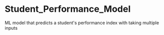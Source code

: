 # Student_Performance_Model
ML model that predicts a student's performance index with taking multiple inputs
